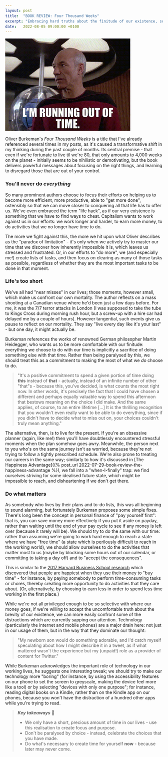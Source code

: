 ```yaml
---
layout: post
title:  "BOOK REVIEW: Four Thousand Weeks"
excerpt: "Embracing hard truths about the finitude of our existence, so that we can accomplish more."
date:   2022-08-05 09:00:00 +0100
---
```


![Jean-Luc Picard: I'm running out of time.](/assets/img/picard-running-out-of-time.gif)

Oliver Burkeman's _Four Thousand Weeks_ is a title that I've already referenced several times in my posts, as it's caused a transformative shift in my thinking during the past couple of months. Its central premise - that even if we're fortunate to live til we're 80, that only amounts to 4,000 weeks on the planet - initially seems to be nihilistic or demotivating, but the book delivers powerful messages about focusing on the right things, and learning to disregard those that are out of your control.

### You'll never do _everything_

So many prominent authors choose to focus their efforts on helping us to become more efficient, more productive, able to "get more done", ostensibly so that we can move closer to conquering all that life has to offer us. We've even embraced the term "life hack", as if our very existence is something that we have to find ways to cheat. Capitalism wants to work against us in our efforts: we work longer and harder, to earn more money, to do activities that we no longer have time to do.

The more we fight against this, the more we hit upon what Oliver describes as the "paradox of limitation" - it's only when we actively try to master our time that we discover how inherently impossible it is, which leaves us stressed and frustrated. Or, in our efforts to "do more", we (and especially me!) create lists of tasks, and then focus on clearing as many of those tasks as possible, regardless of whether they are the most important tasks to be done in that moment.

### Life's too short

We've all had "near misses" in our lives; those moments, however small, which make us confront our own mortality. The author reflects on a mass shooting at a Canadian venue where he'd been just a few days before. For me, it was the 7/7 terror attacks in London (I was supposed to take the tube to Kings Cross during morning rush hour, but a screw-up with a hire car had delayed me by a couple of hours). However tangential, such events give us pause to reflect on our mortality. They say "live every day like it's your last" - but one day, it might actually be.

Burkeman references the works of renowned German philosopher Martin Heidegger, who wants us to be more comfortable with our finitude: everything we choose to do with our time is implicitly a sacrifice of doing something else with that time. Rather than being paralysed by this, we should treat this as a commitment to making the most of what we _do_ choose to do.

> "It's a positive commitment to spend a given portion of time doing **this** instead of **that** - actually, instead of an infinite number of other "that"s - because this, you've decided, is what counts the most right now. In other words, it's precisely the fact that I could have chosen a different and perhaps equally valuable way to spend this afternoon that bestows meaning on the choice I did make. And the same applies, of course, to an entire lifetime [...] It is the thrilling recognition that you wouldn't even really want to be able to do everything, since if you didn't have to decide what to miss out on, your choices couldn't truly mean anything."

The alternative, then, is to live for the present. If you're an obsessive planner (again, like me!) then you'll have doubtlessly encountered stressful moments when the plan somehow goes awry. Meanwhile, the person next to you who's on the same journey isn't as worried, because they're not trying to follow a tightly prescribed schedule. We're also prone to treating our careers in the same way; similarly to how it's discussed in [The Happiness Advantage]({% post_url 2022-07-29-book-review-the-happiness-advantage %}), we fall into a "when-I-finally" trap: we find ourselves striving for some idealised future state, which might be impossible to reach, and disheartening if we don't get there.

### Do what matters

As somebody who lives by their plans and to-do lists, this was all beginning to sound alarming, but fortunately Burkeman proposes some simple fixes. There's long been the concept in personal finance of "pay yourself first": that is, you can save money more effectively if you put it aside on payday, rather than waiting until the end of your pay cycle to see if any money is left over (because it rarely will be). We should try to do the same with our time: rather than assuming we're going to work hard enough to reach a state where we have "free time" (a state which is perilously difficult to reach in the working world), we should allow ourselves to do the activities that matter most to us (maybe by blocking some hours out of our calendar, or committing to taking a day off) and to "accept the consequences".

This is similar to the [2017 Harvard Business School research](https://www.pnas.org/doi/full/10.1073/pnas.1706541114) which discovered that people are happiest when they use their money to "buy time" - for instance, by paying somebody to perform time-consuming tasks or chores, thereby creating more opportunity to do activities that they care about. (Or, alternatively, by choosing to earn less in order to spend less time working in the first place.)

While we're not all privileged enough to be so selective with where our money goes, if we're willing to accept the uncomfortable truth about the brevity of our existence, we can more easily confront some of the distractions which are currently sapping our attention. Technology (particularly the internet and mobile phones) are a major drain here: not just in our usage of them, but in the way that they dominate our thought:

> "My newborn son would do something adorable, and I'd catch myself speculating about how I might describe it in a tweet, as if what mattered wasn't the experience but my (unpaid!) role as a provider of content for Twitter."

While Burkeman acknowledges the important role of technology in our working lives, he suggests one interesting tweak; we should try to make our technology more "boring" (for instance, by using the accessibility features on our phone to set the screen to greyscale, making the device feel more like a tool) or by selecting "devices with only one purpose"; for instance, reading digital books on a Kindle, rather than on the Kindle app on our phones, because you won't have the distraction of a hundred other apps while you're trying to read.

> **_Key takeaways_** 📝  
> * We only have a short, precious amount of time in our lives - use this realisation to create focus and purpose.
> * Don't be paralysed by choice - instead, celebrate the choices that you have made.
> * Do what's necessary to create time for yourself **now** - because later may never come.
